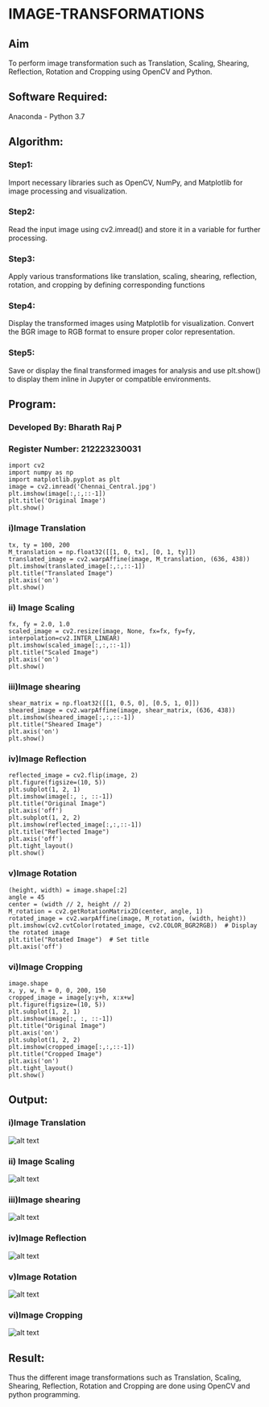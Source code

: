 # IMAGE-TRANSFORMATIONS

## Aim
To perform image transformation such as Translation, Scaling, Shearing, Reflection, Rotation and Cropping using OpenCV and Python.

## Software Required:
Anaconda - Python 3.7

## Algorithm:
### Step1:
Import necessary libraries such as OpenCV, NumPy, and Matplotlib for image processing and visualization.
<br>

### Step2:
Read the input image using cv2.imread() and store it in a variable for further processing.
<br>

### Step3:
Apply various transformations like translation, scaling, shearing, reflection, rotation, and cropping by defining corresponding functions
<br>

### Step4:
Display the transformed images using Matplotlib for visualization. Convert the BGR image to RGB format to ensure proper color representation.
<br>

### Step5:
Save or display the final transformed images for analysis and use plt.show() to display them inline in Jupyter or compatible environments.
<br>

## Program:

### Developed By: Bharath Raj P
### Register Number: 212223230031
```
import cv2
import numpy as np
import matplotlib.pyplot as plt
image = cv2.imread('Chennai_Central.jpg')
plt.imshow(image[:,:,::-1])
plt.title('Original Image')
plt.show()
```
### i)Image Translation
```
tx, ty = 100, 200
M_translation = np.float32([[1, 0, tx], [0, 1, ty]]) 
translated_image = cv2.warpAffine(image, M_translation, (636, 438)) 
plt.imshow(translated_image[:,:,::-1])
plt.title("Translated Image")
plt.axis('on')
plt.show()
```

### ii) Image Scaling
```
fx, fy = 2.0, 1.0  
scaled_image = cv2.resize(image, None, fx=fx, fy=fy, interpolation=cv2.INTER_LINEAR)
plt.imshow(scaled_image[:,:,::-1]) 
plt.title("Scaled Image") 
plt.axis('on')
plt.show()
```

### iii)Image shearing
```
shear_matrix = np.float32([[1, 0.5, 0], [0.5, 1, 0]])  
sheared_image = cv2.warpAffine(image, shear_matrix, (636, 438))
plt.imshow(sheared_image[:,:,::-1])
plt.title("Sheared Image") 
plt.axis('on')
plt.show()
```

### iv)Image Reflection

```
reflected_image = cv2.flip(image, 2) 
plt.figure(figsize=(10, 5))
plt.subplot(1, 2, 1)
plt.imshow(image[:, :, ::-1])
plt.title("Original Image")
plt.axis('off')
plt.subplot(1, 2, 2)
plt.imshow(reflected_image[:,:,::-1])
plt.title("Reflected Image")
plt.axis('off')
plt.tight_layout()
plt.show()
```

### v)Image Rotation
```
(height, width) = image.shape[:2] 
angle = 45
center = (width // 2, height // 2)
M_rotation = cv2.getRotationMatrix2D(center, angle, 1)
rotated_image = cv2.warpAffine(image, M_rotation, (width, height))
plt.imshow(cv2.cvtColor(rotated_image, cv2.COLOR_BGR2RGB))  # Display the rotated image
plt.title("Rotated Image")  # Set title
plt.axis('off')
```

### vi)Image Cropping
```
image.shape  
x, y, w, h = 0, 0, 200, 150  
cropped_image = image[y:y+h, x:x+w] 
plt.figure(figsize=(10, 5))
plt.subplot(1, 2, 1)
plt.imshow(image[:, :, ::-1])
plt.title("Original Image")
plt.axis('on')
plt.subplot(1, 2, 2)
plt.imshow(cropped_image[:,:,::-1])
plt.title("Cropped Image")
plt.axis('on')
plt.tight_layout()
plt.show()

```
## Output:
### i)Image Translation
![alt text](output/translated.png)

### ii) Image Scaling
![alt text](output/scaled.png)


### iii)Image shearing
![alt text](output/sheared.png)


### iv)Image Reflection
![alt text](output/reflected.png)



### v)Image Rotation
![alt text](output/rotated.png)


### vi)Image Cropping
![alt text](output/crop.png)

## Result: 

Thus the different image transformations such as Translation, Scaling, Shearing, Reflection, Rotation and Cropping are done using OpenCV and python programming.
